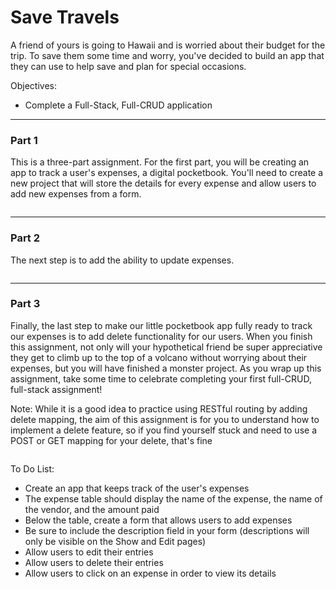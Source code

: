 <h1>Save Travels</h1>

<p>A friend of yours is going to Hawaii and is worried about their budget for the trip. To save them some time and worry, you've decided to build an app that they can use to help save and plan for special occasions.</p>

<p>Objectives:</p>
<ul>
    <li>Complete a Full-Stack, Full-CRUD application</li>
</ul>

<hr/>

<h3>Part 1</h3>

<p>This is a three-part assignment. For the first part, you will be creating an app to track a user's expenses, a digital pocketbook. You'll need to create a new project that will store the details for every expense and allow users to add new expenses from a form.</p>

<img src=""/>

<hr/>

<h3>Part 2</h3>

<p>The next step is to add the ability to update expenses.</p>

<img src=""/>

<hr/>

<h3>Part 3</h3>

<p>Finally, the last step to make our little pocketbook app fully ready to track our expenses is to add delete functionality for our users. When you finish this assignment, not only will your hypothetical friend be super appreciative they get to climb up to the top of a volcano without worrying about their expenses, but you will have finished a monster project. As you wrap up this assignment, take some time to celebrate completing your first full-CRUD, full-stack assignment!</p>

<p>Note: While it is a good idea to practice using RESTful routing by adding delete mapping, the aim of this assignment is for you to understand how to implement a delete feature, so if you find yourself stuck and need to use a POST or GET mapping for your delete, that's fine</p>

<img src=""/>

<p>To Do List:</p>
<ul>
    <li>Create an app that keeps track of the user's expenses</li>
    <li>The expense table should display the name of the expense, the name of the vendor, and the amount paid</li>
    <li>Below the table, create a form that allows users to add expenses</li>
    <li>Be sure to include the description field in your form (descriptions will only be visible on the Show and Edit pages)</li>
    <li>Allow users to edit their entries</li>
    <li>Allow users to delete their entries</li>
    <li>Allow users to click on an expense in order to view its details</li>
</ul>


